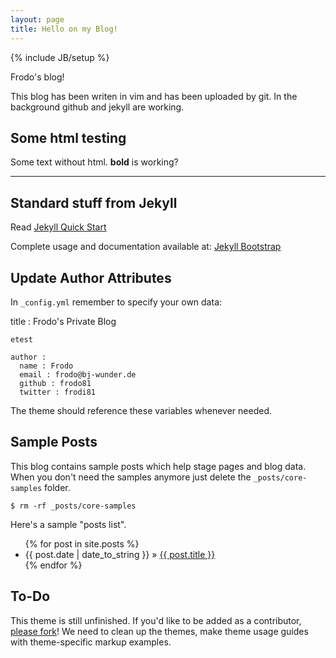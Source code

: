 ```yaml
---
layout: page
title: Hello on my Blog!
---
```

{% include JB/setup %}

Frodo's blog!

This blog has been writen in vim and has been uploaded by git. In the 
background github and jekyll are working. 

## Some html testing
Some text without html. <b>bold</b> is working?

---
## Standard stuff from Jekyll
Read [Jekyll Quick Start](http://jekyllbootstrap.com/usage/jekyll-quick-start.html)

Complete usage and documentation available at: [Jekyll Bootstrap](http://jekyllbootstrap.com)

## Update Author Attributes

In `_config.yml` remember to specify your own data:
    
title : Frodo's Private Blog

	etest
	    
    author :
      name : Frodo
      email : frodo@bj-wunder.de
      github : frodo81
      twitter : frodi81

The theme should reference these variables whenever needed.
    
## Sample Posts

This blog contains sample posts which help stage pages and blog data.
When you don't need the samples anymore just delete the `_posts/core-samples` folder.

    $ rm -rf _posts/core-samples

Here's a sample "posts list".

<ul class="posts">
  {% for post in site.posts %}
    <li><span>{{ post.date | date_to_string }}</span> &raquo; <a href="{{ BASE_PATH }}{{ post.url }}">{{ post.title }}</a></li>
  {% endfor %}
</ul>

## To-Do

This theme is still unfinished. If you'd like to be added as a contributor, [please fork](http://github.com/plusjade/jekyll-bootstrap)!
We need to clean up the themes, make theme usage guides with theme-specific markup examples.


